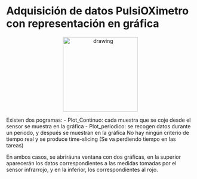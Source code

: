 # Adquisición de datos PulsiOXimetro con representación en gráfica

<p align="center">
<img src="https://user-images.githubusercontent.com/46607004/154055355-a45a597b-4c16-4460-a285-ad0554636bdf.png" alt="drawing" width="200"/>
</p>

Existen dos pogramas:
        - Plot_Continuo:  cada muestra que se coje desde el sensor se muestra en la gráfica
        - Plot_periodico: se recogen datos durante un periodo, y después se muestran en la gráfica
No hay ningún criterio de tiempo real y se produce time-slicing (Se va perdiendo tiempo en las tareas)

En ambos casos, se abriráuna ventana con dos gráficas, en la superior aparecerán los datos correspondientes
a las medidas tomadas por el sensor infrarrojo, y en la inferior, los correspondientes al rojo.